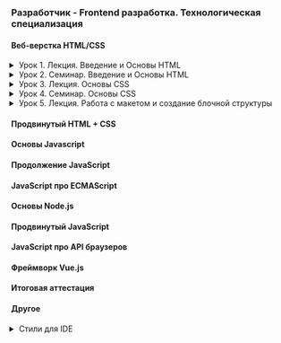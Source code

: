 ### Разработчик - Frontend разработка. Технологическая специализация

#### Веб-верстка HTML/CSS

<details class="desc" data-number="1"><summary>Урок 1. Лекция. Введение и Основы HTML</summary>

- Что такое HTML и CSS. Как работает интернет. Устройство сайта. Виду сайтов. Основные протоколы. Процесс разработки сайта. Структура HTML-документа. Виды тегов. Спецсимволы. Списки. Гиперссылки. Изображениā. Формы и их элементы.
- [Работа](html_css/lesson_1)

</details>
<details class="desc" data-number="2"><summary>Урок 2. Семинар. Введение и Основы HTML</summary>

- Выполнение практических заданий в соответствии с презентацией к уроку
- [Работа](html_css/lesson_2)
  - Скачать и настроить редактор кода, если этого не сделали на семинаре.
  - Создать пустую папку, придумать название.
  - Создать первую html страницу (index.html).
  - Добавить структуру html документа.
  - Добавить меню сайта (Меню сайта должно быть на каждой странице, оно должно быть одинаковым): ###### a. Главная ###### b. Каталог ###### c. Контакты
  - Создать заголовок h1 с текстом “Главная страница”.
  - Добавить параграф p с произвольным текстом (lorem) (используем расширение emmet уже установленное в vsc, для этого вводим lorem и нажимаем клавишу tab).
  - Создать подзаголовок h2 с текстом “Добро пожаловать на сайт”.
  - Добавить три параграфа p с произвольным текстом (lorem).
  - Рядом с файлом index.html создать папку catalog.
  - Внутри папки catalog создать файл catalog.html.
  - На странице “каталог” добавить структуру html-документа.
  - Добавить меню сайта (такое же, как на главной странице).
  - Добавить Заголовок h1 с текстом “Каталог”.
  - Создать параграф p с произвольным текстом из 150 слов для этого вводим “lorem150” и нажимаем tab.
  - Сделать переходы с главной страницы на страницу каталог, при нажатии на меню сайта и переход со страницы каталог на главную страницу.
  - Создать папку img и разместить ее рядом с index.html.
  - Добавить в папку img произвольные фотографии товаров, по вашей тематике можно выбрать любое фото https://www.freepik.com/search?format=search&orientation=portrait&query=products
  - На странице “Каталог” после заголовка h1 и параграфа p добавить ###### a. Изображение товара ###### b. Название товара ###### c. Описание товара
  - Добавить 3 таких товара на страницу каталога (не следует добавлять более 3-х товаров)

</details>
<details class="desc" data-number="3"><summary>Урок 3. Лекция. Основы CSS</summary>

- На данном уроке мы узнаем основы css и как подключаются стили к проекту. Какие осноные свойства стилей бывают. Посмотрим на практике, как можно добавить стили к проекту. Какие способы объявления css возможны и какой лучше выбрать.
- [Работа](html_css/lesson_3)

</details>
<details class="desc" data-number="4"><summary>Урок 4. Семинар. Основы CSS</summary>

- Выполнение практических заданий в соответствии с презентацией к уроку
- [Работа](html_css/lesson_4)
  - Открыть Домашнюю работу из урока 1.
  - Создать файл стилей style.css, подключить ко всем страницам
  - Задать стиль `a { text-decoration: none; }`
  - Проверить работу стилей на всех страницах.
  - Разделить экран на 2 части, сделать так, чтобы файл стилей располагался справа, а все html-файлы были слева.
  - Для всех ссылок меню задать класс (придумать логичное название класса)<br><br>
    - ```css
      color: cornflowerblue;
      font-size: 16px;
      line-height: 20px;
      ```
  - Проверить отображения стилей на всех страницах проекта.
  - Для всех заголовков h1 на сайте задать класс и к нему стиль<br><br>
    - ```css
      color: #222222;
      font-size: 28px;
      line-height: 36px;
      font-weight: bold;
      ```
  - Для всех параграфов в проекте задать класс. К данному классу задать стили:<br><br>
    - ```css
      font-style: normal;
      font-weight: 300;
      font-size: 18px;
      line-height: 30px;
      color: #7D7987;
      ```
  - Для заголовков h2 задать класс. К данному классу указать стиль:<br><br>
    - ```css
      color: coral;
      font-style: normal;
      font-weight: 700;
      font-size: 36px;
      line-height: 80px;
      ```

</details>
<details class="desc" data-number="5"><summary>Урок 5. Лекция. Работа с макетом и создание блочной структуры</summary>

- Что такое макет. Визуальная вёрстка. Как работать с макетом в формате Figma. Особенности строчных и блочных элементов. Формирование блочной модели
- [Работа](html_css/lesson_5)

</details>

#### Продвинутый HTML + CSS

#### Основы Javascript

#### Продолжение JavaScript

#### JavaScript про ECMAScript

#### Основы Node.js

#### Продвинутый JavaScript

#### JavaScript про API браузеров

#### Фреймворк Vue.js

#### Итоговая аттестация

#### Другое

<details class="desc"><summary>Стили для IDE</summary>

<style>
.desc {
    margin: 0 0 0 1em;
    padding: 0 0 1em;
}
.desc summary {
    margin: 0 0 -1em;
    list-style-position: outside;
    cursor: pointer;
    
}
.desc pre {
    border: 1px solid #37b;
    margin: -1em 0 1.5em;
    padding: 0.3em 0.6em;
}
</style>

</details>